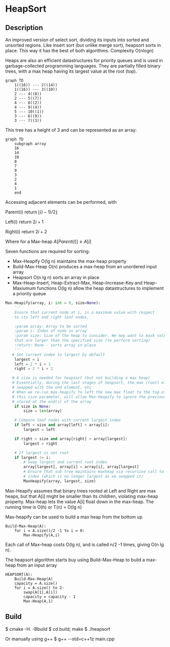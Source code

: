 # HeapSort

## Description

An improved version of select sort, dividing its inputs into sorted and unsorted regions.
Like insert sort (but unlike merge sort), heapsort sorts in place.
This way it has the best of both algorithms. Complexity O(nlogn)


Heaps are also an efficient datastructures for priority queues and is used in garbage-collected programming languages.
They are partially filled binary trees, with a max heap having its largest value at the root (top).

```mermaid
graph TD
    1((16)) --- 2((14))
    1((16)) --- 3((10))
    2 --- 4((8))
    2 --- 5((7))
    4 --- 8((2))
    4 --- 9((4))
    5 --- 10((1))
    3 --- 6((9))
    3 --- 7((3))
```

This tree has a height of 3 and can be represented as an array:

```mermaid
graph TD
    subgraph array
    16
    14
    10
    8
    7
    9
    3
    2
    4
    1
    end
```

Accessing adjacent elements can be performed, with

Parent(i) return $`\lfloor (i-1)/2 \rfloor`$

Left(i) return $`2i + 1`$

Right(i) return $`2i + 2`$

Where for a Max-heap $`A \lbrack Parent(i)  \rbrack \geq A \lbrack i \rbrack `$

Seven functions are required for sorting:

* Max-Heapify O(lg n) maintains the max-heap property
* Build-Max-Heap O(n) produces a max-heap from an unordered input array
* Heapsort O(n lg n) sorts an array in place
* Max-Heap-Insert, Heap-Extract-Max, Heap-Increase-Key and Heap-Maxiumum functions  O(lg n) allow the heap datastructures
to implement a priority queue

```python
Max-Heapify(array, i: int = 0, size=None):
    '''
    Ensure that current node at i, is a maximum value with respect
    to its left and right leaf nodes,

    :param array: Array to be sorted
    :param i: Index of node in array
    :param size: Size of the heap to consider. We may want to mask values in the array
    that are larger than the specified size (to perform sorting)
    :return: None - sorts array in place
    '''
   # Set current index to largest by default
    largest = i
    left = 2 * i + 1
    right = 2 * i + 2

   # A size is needed for heapsort (but not building a max heap)
   # Essentially, during the last stages of heapsort, the max (root) element is
   # swapped with the end element, etc
   # When we re-run max-heapify to left the new max float to the top of the array
   # this size parameter, will allow Max-Heapify to ignore the previous max element,
   # stored at the end(s) of the array
    if size is None:
        size = len(array)

    # Compare leaf nodes with current largest index
    if left < size and array[left] > array[i]:
        largest = left

    if right < size and array[right] > array[largest]:
        largest = right

    # If largest is not root
    if largest != i:
        # Swap largest and current root index
        array[largest], array[i] = array[i], array[largest]
        # Ensure that sub tree maintains maxheap via recursive call to 'largest'
        # index (which is no longer largest as we swapped it)
        MaxHeapify(array, largest, size)
```

Max-Heapify assumes that binary trees rooted at Left and Right are max heaps, but that A[i] might be smaller than its children, violating max-heap property. Max-heap lets the value
A[i] float down in the max-heap. The running time is O(h) or
T(n) = O(lg n)

Max-heapify can be used to build a max heap from the bottom up

```
Build-Max-Heap(A):
    for i = A.size()/2 -1 to i = 0:
        Max-Heapify(A,i) 
```

Each call of Max-heap costs O(lg n), and is called n/2 -1 times,
giving O(n lg n).

The heapsort algorithm starts buy using Build-Max-Heap to build a max-heap from an input array

```
HEAPSORT(A):
    Build-Max-Heap(A)
    capacity = A.size()
    for i = A.size() to 2:
        swap(A[1],A[i])
        capacity = capacity - 1
        Max-Heap(A,1)
```
## Build

$ cmake -H. -Bbuild
$ cd build; make
$ ./heapsort

Or manually using g++
$ g++ --std=c++1z main.cpp